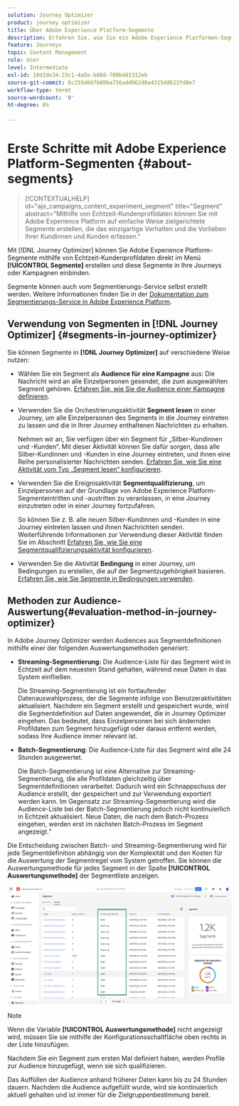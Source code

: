 ```yaml
---
solution: Journey Optimizer
product: journey optimizer
title: Über Adobe Experience Platform-Segmente
description: Erfahren Sie, wie Sie ein Adobe Experience Platformen-Segment konfigurieren
feature: Journeys
topic: Content Management
role: User
level: Intermediate
exl-id: 10d2de34-23c1-4a5e-b868-700b462312eb
source-git-commit: 6c255d66fb89ba756add062d8a4315dd622fd8e7
workflow-type: tm+mt
source-wordcount: '0'
ht-degree: 0%

---
```


# Erste Schritte mit Adobe Experience Platform-Segmenten {#about-segments}

>[!CONTEXTUALHELP]
>id="ajo_campaigns_content_experiment_segment"
>title="Segment"
>abstract="Mithilfe von Echtzeit-Kundenprofildaten können Sie mit Adobe Experience Platform auf einfache Weise zielgerichtete Segmente erstellen, die das einzigartige Verhalten und die Vorlieben Ihrer Kundinnen und Kunden erfassen."

Mit [!DNL Journey Optimizer] können Sie Adobe Experience Platform-Segmente mithilfe von Echtzeit-Kundenprofildaten direkt im Menü **[!UICONTROL Segmente]** erstellen und diese Segmente in Ihre Journeys oder Kampagnen einbinden.

Segmente können auch vom Segmentierungs-Service selbst erstellt werden. Weitere Informationen finden Sie in der [Dokumentation zum Segmentierungs-Service in Adobe Experience Platform](https://experienceleague.adobe.com/docs/experience-platform/segmentation/home.html?lang=de).

## Verwendung von Segmenten in [!DNL Journey Optimizer] {#segments-in-journey-optimizer}

Sie können Segmente in **[!DNL Journey Optimizer]** auf verschiedene Weise nutzen:

* Wählen Sie ein Segment als **Audience für eine Kampagne** aus: Die Nachricht wird an alle Einzelpersonen gesendet, die zum ausgewählten Segment gehören. [Erfahren Sie, wie Sie die Audience einer Kampagne definieren](../campaigns/create-campaign.md#define-the-audience-audience).

* Verwenden Sie die Orchestrierungsaktivität **Segment lesen** in einer Journey, um alle Einzelpersonen des Segments in die Journey eintreten zu lassen und die in Ihrer Journey enthaltenen Nachrichten zu erhalten.

   Nehmen wir an, Sie verfügen über ein Segment für „Silber-Kundinnen und -Kunden“. Mit dieser Aktivität können Sie dafür sorgen, dass alle Silber-Kundinnen und -Kunden in eine Journey eintreten, und ihnen eine Reihe personalisierter Nachrichten senden. [Erfahren Sie, wie Sie eine Aktivität vom Typ „Segment lesen“ konfigurieren](../building-journeys/read-segment.md#configuring-segment-trigger-activity).

* Verwenden Sie die Ereignisaktivität **Segmentqualifizierung**, um Einzelpersonen auf der Grundlage von Adobe Experience Platform-Segmenteintritten und -austritten zu veranlassen, in eine Journey einzutreten oder in einer Journey fortzufahren.

   So können Sie z. B. alle neuen Silber-Kundinnen und -Kunden in eine Journey eintreten lassen und ihnen Nachrichten senden. Weiterführende Informationen zur Verwendung dieser Aktivität finden Sie im Abschnitt [Erfahren Sie, wie Sie eine Segmentqualifizierungsaktivität konfigurieren](../building-journeys/segment-qualification-events.md).

* Verwenden Sie die Aktivität **Bedingung** in einer Journey, um Bedingungen zu erstellen, die auf der Segmentzugehörigkeit basieren. [Erfahren Sie, wie Sie Segmente in Bedingungen verwenden](../building-journeys/condition-activity.md#using-a-segment).

## Methoden zur Audience-Auswertung{#evaluation-method-in-journey-optimizer}

In Adobe Journey Optimizer werden Audiences aus Segmentdefinitionen mithilfe einer der folgenden Auswertungsmethoden generiert:

* **Streaming-Segmentierung:** Die Audience-Liste für das Segment wird in Echtzeit auf dem neuesten Stand gehalten, während neue Daten in das System einfließen.

   Die Streaming-Segmentierung ist ein fortlaufender Datenauswahlprozess, der die Segmente infolge von Benutzeraktivitäten aktualisiert. Nachdem ein Segment erstellt und gespeichert wurde, wird die Segmentdefinition auf Daten angewendet, die in Journey Optimizer eingehen. Das bedeutet, dass Einzelpersonen bei sich ändernden Profildaten zum Segment hinzugefügt oder daraus entfernt werden, sodass Ihre Audience immer relevant ist.

* **Batch-Segmentierung**: Die Audience-Liste für das Segment wird alle 24 Stunden ausgewertet.

   Die Batch-Segmentierung ist eine Alternative zur Streaming-Segmentierung, die alle Profildaten gleichzeitig über Segmentdefinitionen verarbeitet. Dadurch wird ein Schnappschuss der Audience erstellt, der gespeichert und zur Verwendung exportiert werden kann. Im Gegensatz zur Streaming-Segmentierung wird die Audience-Liste bei der Batch-Segmentierung jedoch nicht kontinuierlich in Echtzeit aktualisiert. Neue Daten, die nach dem Batch-Prozess eingehen, werden erst im nächsten Batch-Prozess im Segment angezeigt.“

Die Entscheidung zwischen Batch- und Streaming-Segmentierung wird für jede Segmentdefinition abhängig von der Komplexität und den Kosten für die Auswertung der Segmentregel vom System getroffen. Sie können die Auswertungsmethode für jedes Segment in der Spalte **[!UICONTROL Auswertungsmethode]** der Segmentliste anzeigen.

![](assets/evaluation-method.png)

>[!NOTE]
>
>Wenn die Variable **[!UICONTROL Auswertungsmethode]** nicht angezeigt wird, müssen Sie sie mithilfe der Konfigurationsschaltfläche oben rechts in der Liste hinzufügen.

Nachdem Sie ein Segment zum ersten Mal definiert haben, werden Profile zur Audience hinzugefügt, wenn sie sich qualifizieren.

Das Auffüllen der Audience anhand früherer Daten kann bis zu 24 Stunden dauern. Nachdem die Audience aufgefüllt wurde, wird sie kontinuierlich aktuell gehalten und ist immer für die Zielgruppenbestimmung bereit.
